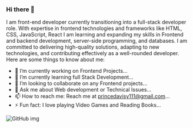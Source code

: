 ### Hi there 👋
I am front-end developer currently transitioning into a full-stack developer role. With expertise in frontend technologies and frameworks like HTML, CSS, JavaScript, React I am learning and expanding my skills in Frontend and backend development, server-side programming, and databases. I am committed to delivering high-quality solutions, adapting to new technologies, and contributing effectively as a well-rounded developer.
Here are some things to know about me:

- 🔭 I’m currently working on Frontend Projects...
- 🌱 I’m currently learning full Stack Development...
- 👯 I’m looking to collaborate on any Frontend projects...
- 💬 Ask me about Web development or Technical Issues...
- 📫 How to reach me: Reach me at princedavisy111@gmail.com...
- ⚡ Fun fact: I love playing Video Games and Reading Books...

![GitHub img](https://camo.githubusercontent.com/190338430fb2eca4d172a1987205c5e073b2de72db46cb4ed12cf1c2fa32041a/68747470733a2f2f6d656469612e67697068792e636f6d2f6d656469612f645765734263544c61766b5a754733354d492f67697068792e676966)
